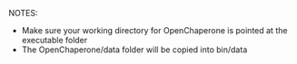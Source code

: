 NOTES:
- Make sure your working directory for OpenChaperone is pointed at the executable folder
- The OpenChaperone/data folder will be copied into bin/data